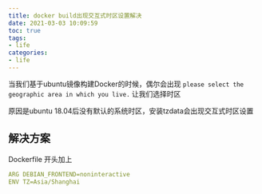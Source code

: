 ```yaml
---
title: docker build出现交互式时区设置解决
date: 2021-03-03 10:09:59
toc: true
tags:
- life
categories:
- life
---
```



当我们基于ubuntu镜像构建Docker的时候，偶尔会出现 `please select the geographic area in which you live.` 让我们选择时区

<!--more-->

原因是ubuntu 18.04后没有默认的系统时区，安装tzdata会出现交互式时区设置

## 解决方案

Dockerfile 开头加上

```yaml
ARG DEBIAN_FRONTEND=noninteractive
ENV TZ=Asia/Shanghai
```
